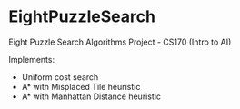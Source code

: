 # EightPuzzleSearch
Eight Puzzle Search Algorithms Project - CS170 (Intro to AI)

Implements:
- Uniform cost search
- A* with Misplaced Tile heuristic
- A* with Manhattan Distance heuristic
